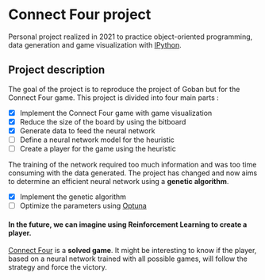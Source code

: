 # Connect Four project
Personal project realized in 2021 to practice object-oriented programming, data generation and game visualization with [IPython](https://ipython.org/).

## Project description
The goal of the project is to reproduce the project of Goban but for the Connect Four game. This project is divided into four main parts :
- [x] Implement the Connect Four game with game visualization
- [x] Reduce the size of the board by using the bitboard 
- [x] Generate data to feed the neural network
- [ ] Define a neural network model for the heuristic
- [ ] Create a player for the game using the heuristic

The training of the network required too much information and was too time consuming with the data generated. The project has changed and now aims to determine an efficient neural network using a **genetic algorithm**.  
- [x] Implement the genetic algorithm
- [ ] Optimize the parameters using [Optuna](https://optuna.org/) 

####  In the future, we can imagine using Reinforcement Learning to create a player.
[Connect Four](https://en.wikipedia.org/wiki/Connect_Four) is a **solved game**. It might be interesting to know if the player, based on a neural network trained with all possible games, will follow the strategy and force the victory.
